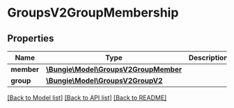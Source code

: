 # GroupsV2GroupMembership

## Properties
Name | Type | Description | Notes
------------ | ------------- | ------------- | -------------
**member** | [**\Bungie\Model\GroupsV2GroupMember**](GroupsV2GroupMember.md) |  | [optional] 
**group** | [**\Bungie\Model\GroupsV2GroupV2**](GroupsV2GroupV2.md) |  | [optional] 

[[Back to Model list]](../README.md#documentation-for-models) [[Back to API list]](../README.md#documentation-for-api-endpoints) [[Back to README]](../README.md)


